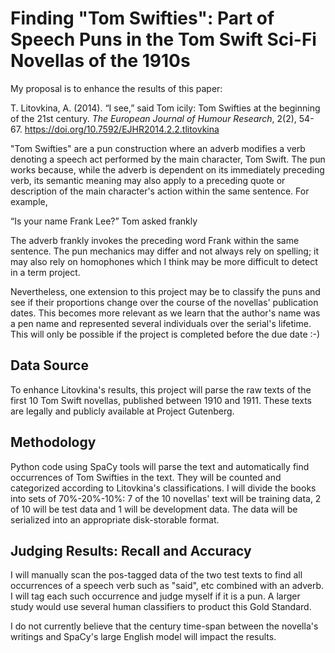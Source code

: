 # Finding "Tom Swifties": Part of Speech Puns in the Tom Swift Sci-Fi Novellas of the 1910s

My proposal is to enhance the results of this paper:

T. Litovkina, A. (2014). “I see,” said Tom icily: Tom Swifties at the beginning of the 21st century. *The European Journal of Humour Research*, 2(2), 54-67. https://doi.org/10.7592/EJHR2014.2.2.tlitovkina

"Tom Swifties" are a pun construction where an adverb modifies a verb denoting a speech act performed by the main character, Tom Swift. The pun works because, while the adverb is dependent on its immediately preceding verb, its semantic meaning may also apply to a preceding quote or description of the main character's action within the same sentence. For example,

“Is your name Frank Lee?” Tom asked frankly

The adverb frankly invokes the preceding word Frank within the same sentence. The pun mechanics may differ and not always rely on spelling; it may also rely on homophones which I think may be more difficult to detect in a term project.

Nevertheless, one extension to this project may be to classify the puns and see if their proportions change over the course of the novellas' publication dates. This becomes more relevant as we learn that the author's name was a pen name and represented several individuals over the serial's lifetime. This will only be possible if the project is completed before the due date :-)

## Data Source

To enhance Litovkina's results, this project will parse the raw texts of the first 10 Tom Swift novellas, published between 1910 and 1911. These texts are legally and publicly available at Project Gutenberg.

## Methodology

Python code using SpaCy tools will parse the text and automatically find occurrences of Tom Swifties in the text. They will be counted and categorized according to Litovkina's classifications. I will divide the books into sets of 70%-20%-10%: 7 of the 10 novellas' text will be training data, 2 of 10 will be test data and 1 will be development data. The data will be serialized into an appropriate disk-storable format.

## Judging Results: Recall and Accuracy

I will manually scan the pos-tagged data of the two test texts to find all occurrences of a speech verb such as "said", etc combined with an adverb. I will tag each such occurrence and judge myself if it is a pun. A larger study would use several human classifiers to product this Gold Standard.

I do not currently believe that the century time-span between the novella's writings and SpaCy's large English model will impact the results.